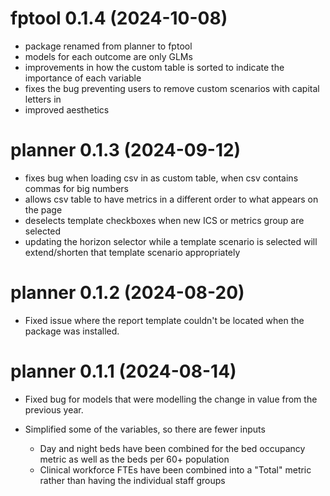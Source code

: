 # fptool 0.1.4 (2024-10-08)

* package renamed from planner to fptool
* models for each outcome are only GLMs
* improvements in how the custom table is sorted to indicate the importance of each variable
* fixes the bug preventing users to remove custom scenarios with capital letters in
* improved aesthetics

# planner 0.1.3 (2024-09-12)

* fixes bug when loading csv in as custom table, when csv contains commas for big numbers
* allows csv table to have metrics in a different order to what appears on the page
* deselects template checkboxes when new ICS or metrics group are selected
* updating the horizon selector while a template scenario is selected will extend/shorten that template scenario appropriately

# planner 0.1.2 (2024-08-20)

* Fixed issue where the report template couldn't be located when the package was installed.

# planner 0.1.1 (2024-08-14)

* Fixed bug for models that were modelling the change in value from the previous year.
* Simplified some of the variables, so there are fewer inputs

  * Day and night beds have been combined for the bed occupancy metric as well as the beds per 60+ population
  * Clinical workforce FTEs have been combined into a "Total" metric rather than having the individual staff groups
